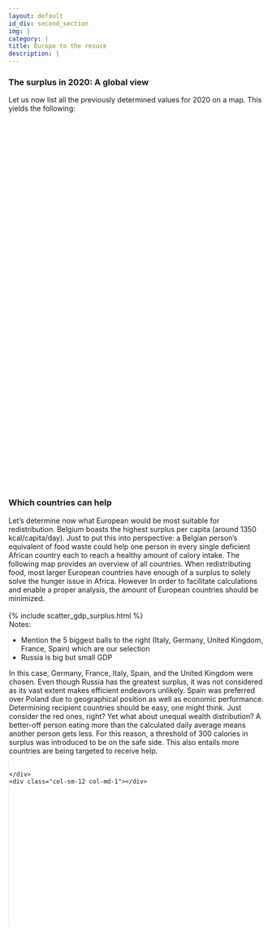 ```yaml
---
layout: default
id_div: second_section
img: |
category: |
title: Europe to the resuce
description: |
---
```


<div class="row">
    <div class="col-sm-12 col-md-1"></div>
    <div class="col-sm-12 col-md-10">
        <h3>The surplus in 2020: A global view</h3>
        Let us now list all the previously determined values for 2020 on a map. This yields the following:
    </div>
    <div class="col-sm-12 col-md-1"></div>
</div>

<br/>

<div class="row">
    <div class="col-sm-12 col-md-1"></div>
    <div class="col-sm-12 col-md-10">
        <div id="map_world_diff" style="width: 100%; height: 700px"></div>
    </div>
    <div class="col-sm-12 col-md-1"></div>
</div>

<br/>

<div class="row">
    <div class="col-sm-12 col-md-1"></div>
    <div class="col-sm-12 col-md-10">
        <h3>Which countries can help</h3>
        Let’s determine now what European would be most suitable for redistribution. Belgium boasts the highest surplus per capita (around 1350 kcal/capita/day). Just to put this into perspective: a Belgian person’s equivalent of food waste could help one person in every single deficient African country each to reach a healthy amount of calory intake. The following map provides an overview of all countries. When redistributing food, most larger European countries have enough of a surplus to solely solve the hunger issue in Africa. However In order to facilitate calculations and enable a proper analysis, the amount of European countries should be minimized. 
    </div>
    <div class="col-sm-12 col-md-1"></div>
</div>

<br/>

<div class="row">
    <div class="col-sm-12 col-md-1"></div>
    <div class="col-sm-12 col-md-7">
        {% include scatter_gdp_surplus.html %}
    </div>
    <div class="col-sm-12 col-md-3" style="border-left:solid thin #eee; height: 600px">
        Notes: 
        <ul>
            <li>Mention the 5 biggest balls to the right (Italy, Germany, United Kingdom, France, Spain) which are our selection</li>
            <li>Russia is big but small GDP</li>
        </ul>
        In this case, Germany, France, Italy, Spain, and the United Kingdom were chosen. Even though Russia has the greatest surplus, it was not considered as its vast extent makes efficient endeavors unlikely. Spain was preferred over Poland due to geographical position as well as economic performance.

<div class="row">
    <div class="col-sm-12 col-md-1"></div>
    <div class="col-sm-12 col-md-10">
        Determining recipient countries should be easy, one might think. Just consider the red ones, right? Yet what about unequal wealth distribution? A better-off person eating more than the calculated daily average means another person gets less. For this reason, a threshold of 300 calories in surplus was introduced to be on the safe side. This also entails more countries are being targeted to receive help. 
    </div>
    <div class="col-sm-12 col-md-1"></div>
</div>

<br/>


    </div>
    <div class="col-sm-12 col-md-1"></div>
</div>

<script>

var cal_world_ticks = {};
$.ajax({
    url: "json/cal_world/cal_world_ticks.json",
    async: false,
    dataType: 'json',
    success: function(data) {
        cal_world_ticks = data;
    }
});

colors5 = ["#d7191c","#fdae61", "#ffffbf", "#a6d96a", "#1a9641"]
load_map(cal_world_ticks, "json/cal_world/cal_world_2020.geojson", colors5, 'map_world_diff', [30.318462, 19.56871], 'Estimation deficit/surplus', 'kcal / persona / day', 3, -1, layergroupHolder, mapHolder);


</script>
